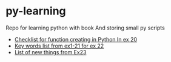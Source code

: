 # py-learning
Repo for learning python with book
And storing small py scripts
* [Checklist for function creating in Python In ex 20](ex20/checklist.md)
* [Key words list from ex1-21 for ex 22](ex22/conclusions_ex1-21.md)
* [List of new things from Ex23](ex23/ex23_newthings.md)
